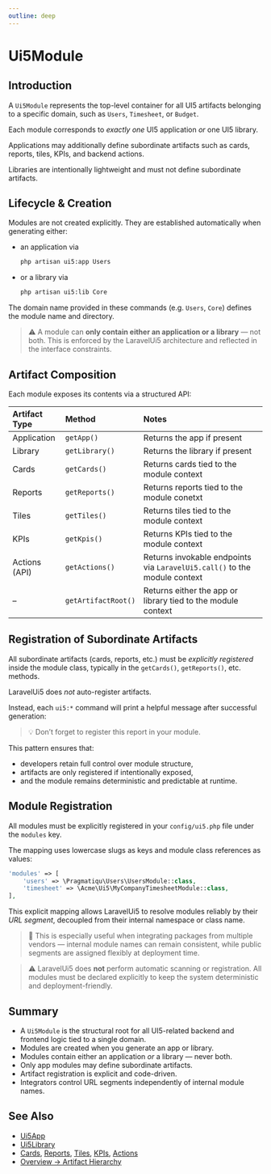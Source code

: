 ```yaml
---
outline: deep
---
```


# Ui5Module

## Introduction

A `Ui5Module` represents the top-level container for all UI5 artifacts belonging to a specific domain, such as `Users`, `Timesheet`, or `Budget`.

Each module corresponds to *exactly one* UI5 application *or* one UI5 library.

Applications may additionally define subordinate artifacts such as cards, reports, tiles, KPIs, and backend actions.

Libraries are intentionally lightweight and must not define subordinate artifacts.

## Lifecycle & Creation

Modules are not created explicitly. They are established automatically when generating either:

* an application via

  ```bash
  php artisan ui5:app Users
  ```

* or a library via

  ```bash
  php artisan ui5:lib Core
  ```

The domain name provided in these commands (e.g. `Users`, `Core`) defines the module name and directory.

> ⚠️ A module can **only contain either an application or a library** — not both.
> This is enforced by the LaravelUi5 architecture and reflected in the interface constraints.

## Artifact Composition

Each module exposes its contents via a structured API:

| Artifact Type | Method               | Notes                                                                     |
|:--------------|:---------------------|:--------------------------------------------------------------------------|
| Application   | `getApp()`           | Returns the app if present                                                |
| Library       | `getLibrary()`       | Returns the library if present                                            |
| Cards         | `getCards()`         | Returns cards tied to the module context                                  |
| Reports       | `getReports()`       | Returns reports tied to the module conetxt                                |
| Tiles         | `getTiles()`         | Returns tiles tied to the module context                                  |
| KPIs          | `getKpis()`          | Returns KPIs tied to the module context                                   |
| Actions (API) | `getActions()`       | Returns invokable endpoints via `LaravelUi5.call()` to the module context |
| –             | `getArtifactRoot()`  | Returns either the app or library tied to the module context              |

## Registration of Subordinate Artifacts

All subordinate artifacts (cards, reports, etc.) must be *explicitly registered* inside the module class, typically in the `getCards()`, `getReports()`, etc. methods.

LaravelUi5 does *not* auto-register artifacts.

Instead, each `ui5:*` command will print a helpful message after successful generation:

> 💡 Don’t forget to register this report in your module.

This pattern ensures that:

* developers retain full control over module structure,
* artifacts are only registered if intentionally exposed,
* and the module remains deterministic and predictable at runtime.

## Module Registration

All modules must be explicitly registered in your `config/ui5.php` file under the `modules` key.

The mapping uses lowercase slugs as keys and module class references as values:

```php
'modules' => [
    'users' => \Pragmatiqu\Users\UsersModule::class,
    'timesheet' => \Acme\Ui5\MyCompanyTimesheetModule::class,
],
```

This explicit mapping allows LaravelUi5 to resolve modules reliably by their *URL segment*, decoupled from their internal namespace or class name.

> 📌 This is especially useful when integrating packages from multiple vendors —
> internal module names can remain consistent, while public segments are assigned flexibly at deployment time.

> ⚠️ LaravelUi5 does **not** perform automatic scanning or registration.
> All modules must be declared explicitly to keep the system deterministic and deployment-friendly.

## Summary

* A `Ui5Module` is the structural root for all UI5-related backend and frontend logic tied to a single domain.
* Modules are created when you generate an app or library.
* Modules contain either an application *or* a library — never both.
* Only app modules may define subordinate artifacts.
* Artifact registration is explicit and code-driven.
* Integrators control URL segments independently of internal module names.

## See Also

* [Ui5App](./app)
* [Ui5Library](./library)
* [Cards](./card), [Reports](./report), [Tiles](./tile), [KPIs](./kpi), [Actions](./action)
* [Overview → Artifact Hierarchy](./index#artifact-hierarchy)
